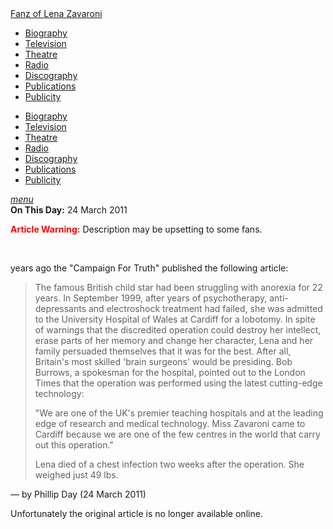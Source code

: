 <!DOCTYPE html>
<html>
<head>
<!--  Enabled DNS prefetching  -->
<meta http-equiv="x-dns-prefetch-control" content="on">

<!-- Meta Tags properties  -->
<meta property="og:title" content="Article Warning: On This Day: 24 March 2011"/>
<meta property="og:description" content="The &quot;Campaign For Truth&quot; published an article about the operation performed on Lena Zavaroni."/>

<!-- Meta Tags names  -->
<meta name="title" content="Article Warning: On This Day: 24 March 2011"/>
<meta name="description" content="The &quot;Campaign For Truth&quot; published an article about the operation performed on Lena Zavaroni."/>
<meta name="viewport" content="width=device-width, initial-scale=1" />

<!-- Twitter Card Meta Tags  -->
<meta name="twitter:card" content="summary" />

<meta http-equiv="Content-Type" content="text/html; charset=UTF-8"/>

<!-- CSS  -->
<link rel="stylesheet" href="https://cdnjs.cloudflare.com/ajax/libs/font-awesome/4.7.0/css/font-awesome.min.css"/>
<link href="https://fonts.googleapis.com/icon?family=Material+Icons" rel="stylesheet"/>
<link href="/css/materialize.css" type="text/css" rel="stylesheet" media="screen,projection"/>
<link href="/css/style.css" type="text/css" rel="stylesheet" media="screen,projection"/>

<title>Article Warning: On This Day: 24 March 2011</title>
</head>

<body>
<nav>
<div class="nav-wrapper container" style="width:100%">
<a id="logo-container" href="/index.html" class="brand-logo truncate">Fanz of Lena Zavaroni</a>
<ul class="right hide-on-med-and-down">
<li><a href="/biography/biography.html"><i class="fa fa-female"></i> Biography</a></li>
<li><a href="/television/television.html"><i class="fa fa-television"></i> Television</a></li>
<li><a href="/theatre/theatre.html"><i class="fa fa-institution"></i> Theatre</a></li>
<li><a href="/radio/radio.html"><i class="fa fa-microphone"></i> Radio</a></li>
<li><a href="/discography/discography.html"><i class="fa fa-music"></i> Discography</a></li>
<li><a href="/publications/publications.html"><i class="fa fa-newspaper-o"></i> Publications</a></li>
<li><a href="/publicity/publicity.html"><i class="fa fa-photo"></i> Publicity</a></li>

</ul>

<ul id="nav-mobile" class="side-nav">
<li><a href="/biography/biography.html"><i class="fa fa-female"></i> Biography</a></li>
<li><a href="/television/television.html"><i class="fa fa-television"></i> Television</a></li>
<li><a href="/theatre/theatre.html"><i class="fa fa-institution"></i> Theatre</a></li>
<li><a href="/radio/radio.html"><i class="fa fa-microphone"></i> Radio</a></li>
<li><a href="/discography/discography.html"><i class="fa fa-music"></i> Discography</a></li>
<li><a href="/publications/publications.html"><i class="fa fa-newspaper-o"></i> Publications</a></li>
<li><a href="/publicity/publicity.html"><i class="fa fa-photo"></i> Publicity</a></li>

</ul>
<a href="#" data-activates="nav-mobile" class="button-collapse"><i class="material-icons">menu</i></a>
</div>
</nav>

<main>
<article>

<div class="row">
<div class="col s12">
<div class="card hoverable Card-Default">
<div class="card-content">
<span class="card-title"><strong>On This Day:</strong> 24 March 2011</span>
<p class="flow-text"><font Color="RED"><strong>Article Warning:</strong></font> Description may be upsetting to some fans.</p>
<br>
<p class="flow-text"><span id="age1"></span>  years ago the &quot;Campaign For Truth&quot; published the following article:</p>
<blockquote>
<p>The famous British child star had been struggling with anorexia for 22 years. In September 1999, after years of psychotherapy, anti-depressants and electroshock treatment had failed, she was admitted to the University Hospital of Wales at Cardiff for a lobotomy. In spite of warnings that the discredited operation could destroy her intellect, erase parts of her memory and change her character, Lena and her family persuaded themselves that it was for the best. After all, Britain's most skilled 'brain surgeons' would be presiding. Bob Burrows, a spokesman for the hospital, pointed out to the London Times that the operation was performed using the latest cutting-edge technology:

<p>"We are one of the UK's premier teaching hospitals and at the leading edge of research and medical technology. Miss Zavaroni came to Cardiff because we are one of the few centres in the world that carry out this operation."

<p>Lena died of a chest infection two weeks after the operation. She weighed just 49 lbs.
</blockquote>
<p>&#8212; by Phillip Day (24 March 2011)</p>
<p> Unfortunately the original article is no longer available online.</p>
</div></div></div></div>
</article>
</main>

<!-- Script for calculating number of years ago -->
<script>
var dob = '20110324';
var year = Number(dob.substr(0, 4));
var month = Number(dob.substr(4, 2)) - 1;
var day = Number(dob.substr(6, 2));
var today = new Date();
var age1 = today.getFullYear() - year;
if (today.getMonth() < month || (today.getMonth() == month && today.getDate() < day)) {
  age1--;
}
document.getElementById("age1").innerHTML=age1;
</script>
</body>
</html>
